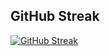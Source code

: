 
## GitHub Streak
[![GitHub Streak](https://github-readme-streak-stats.herokuapp.com/?user=Designersss)](https://git.io/streak-stats)
